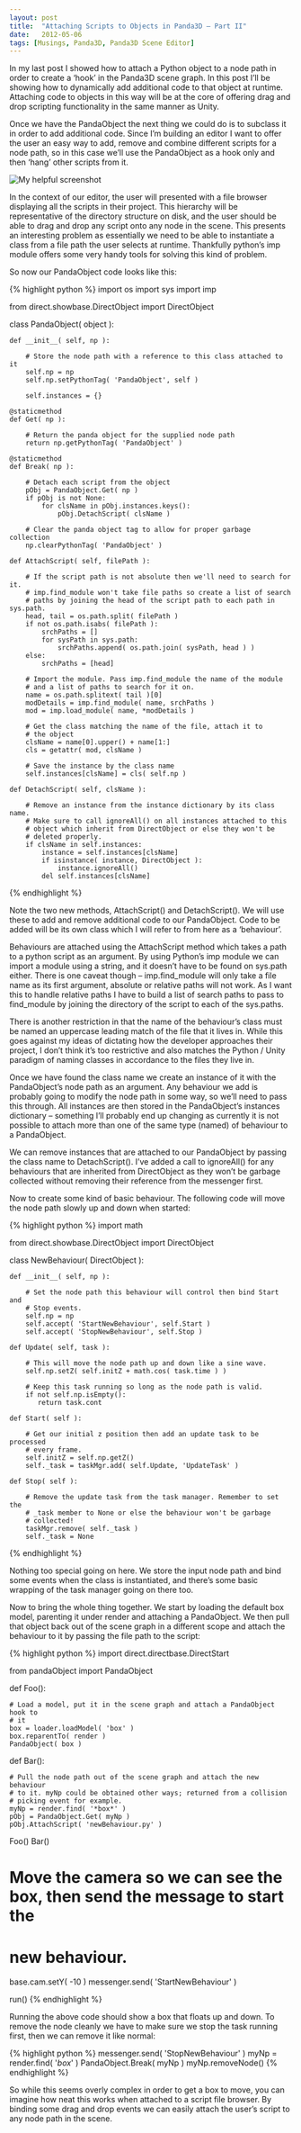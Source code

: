 ```yaml
---
layout: post
title:  "Attaching Scripts to Objects in Panda3D – Part II"
date:   2012-05-06
tags: [Musings, Panda3D, Panda3D Scene Editor]
---
```

In my last post I showed how to attach a Python object to a node path in order to create a ‘hook’ in the Panda3D scene graph. In this post I’ll be showing how to dynamically add additional code to that object at runtime. Attaching code to objects in this way will be at the core of offering drag and drop scripting functionality in the same manner as Unity.

Once we have the PandaObject the next thing we could do is to subclass it in order to add additional code. Since I’m building an editor I want to offer the user an easy way to add, remove and combine different scripts for a node path, so in this case we’ll use the PandaObject as a hook only and then ‘hang’ other scripts from it.

![My helpful screenshot](/assets/pandaEditorUi2.jpg)

In the context of our editor, the user will presented with a file browser displaying all the scripts in their project. This hierarchy will be representative of the directory structure on disk, and the user should be able to drag and drop any script onto any node in the scene. This presents an interesting problem as essentially we need to be able to instantiate a class from a file path the user selects at runtime. Thankfully python’s imp module offers some very handy tools for solving this kind of problem.

So now our PandaObject code looks like this:

{% highlight python %}
import os
import sys
import imp
 
from direct.showbase.DirectObject import DirectObject
 
class PandaObject( object ):
 
    def __init__( self, np ):
 
        # Store the node path with a reference to this class attached to it
        self.np = np
        self.np.setPythonTag( 'PandaObject', self )
 
        self.instances = {}
 
    @staticmethod
    def Get( np ):
 
        # Return the panda object for the supplied node path
        return np.getPythonTag( 'PandaObject' )
 
    @staticmethod
    def Break( np ):
 
        # Detach each script from the object
        pObj = PandaObject.Get( np )
        if pObj is not None:
            for clsName in pObj.instances.keys():
                pObj.DetachScript( clsName )
 
        # Clear the panda object tag to allow for proper garbage collection
        np.clearPythonTag( 'PandaObject' )
 
    def AttachScript( self, filePath ):
 
        # If the script path is not absolute then we'll need to search for it.
        # imp.find_module won't take file paths so create a list of search
        # paths by joining the head of the script path to each path in sys.path.
        head, tail = os.path.split( filePath )
        if not os.path.isabs( filePath ):
            srchPaths = []
            for sysPath in sys.path:
                srchPaths.append( os.path.join( sysPath, head ) )
        else:
            srchPaths = [head]
 
        # Import the module. Pass imp.find_module the name of the module
        # and a list of paths to search for it on.
        name = os.path.splitext( tail )[0]
        modDetails = imp.find_module( name, srchPaths )
        mod = imp.load_module( name, *modDetails )
 
        # Get the class matching the name of the file, attach it to
        # the object
        clsName = name[0].upper() + name[1:]
        cls = getattr( mod, clsName )
 
        # Save the instance by the class name
        self.instances[clsName] = cls( self.np )
 
    def DetachScript( self, clsName ):
 
        # Remove an instance from the instance dictionary by its class name.
        # Make sure to call ignoreAll() on all instances attached to this
        # object which inherit from DirectObject or else they won't be
        # deleted properly.
        if clsName in self.instances:
            instance = self.instances[clsName]
            if isinstance( instance, DirectObject ):
                instance.ignoreAll()
            del self.instances[clsName]
{% endhighlight %}

Note the two new methods, AttachScript() and DetachScript(). We will use these to add and remove additional code to our PandaObject. Code to be added will be its own class which I will refer to from here as a ‘behaviour’.

Behaviours are attached using the AttachScript method which takes a path to a python script as an argument. By using Python’s imp module we can import a module using a string, and it doesn’t have to be found on sys.path either. There is one caveat though – imp.find_module will only take a file name as its first argument, absolute or relative paths will not work. As I want this to handle relative paths I have to build a list of search paths to pass to find_module by joining the directory of the script to each of the sys.paths.

There is another restriction in that the name of the behaviour’s class must be named an uppercase leading match of the file that it lives in. While this goes against my ideas of dictating how the developer approaches their project, I don’t think it’s too restrictive and also matches the Python / Unity paradigm of naming classes in accordance to the files they live in.

Once we have found the class name we create an instance of it with the PandaObject’s node path as an argument. Any behaviour we add is probably going to modify the node path in some way, so we’ll need to pass this through. All instances are then stored in the PandaObject’s instances dictionary – something I’ll probably end up changing as currently it is not possible to attach more than one of the same type (named) of behaviour to a PandaObject.

We can remove instances that are attached to our PandaObject by passing the class name to DetachScript(). I’ve added a call to ignoreAll() for any behaviours that are inherited from DirectObject as they won’t be garbage collected without removing their reference from the messenger first.

Now to create some kind of basic behaviour. The following code will move the node path slowly up and down when started:

{% highlight python %}
import math
 
from direct.showbase.DirectObject import DirectObject
 
class NewBehaviour( DirectObject ):
 
    def __init__( self, np ):
 
        # Set the node path this behaviour will control then bind Start and
        # Stop events.
        self.np = np
        self.accept( 'StartNewBehaviour', self.Start )
        self.accept( 'StopNewBehaviour', self.Stop )
 
    def Update( self, task ):
 
        # This will move the node path up and down like a sine wave.
        self.np.setZ( self.initZ + math.cos( task.time ) )
 
        # Keep this task running so long as the node path is valid.
        if not self.np.isEmpty():
           return task.cont
 
    def Start( self ):
 
        # Get our initial z position then add an update task to be processed
        # every frame.
        self.initZ = self.np.getZ()
        self._task = taskMgr.add( self.Update, 'UpdateTask' )
 
    def Stop( self ):
 
        # Remove the update task from the task manager. Remember to set the
        # _task member to None or else the behaviour won't be garbage
        # collected!
        taskMgr.remove( self._task )
        self._task = None
{% endhighlight %}

Nothing too special going on here. We store the input node path and bind some events when the class is instantiated, and there’s some basic wrapping of the task manager going on there too.

Now to bring the whole thing together. We start by loading the default box model, parenting it under render and attaching a PandaObject. We then pull that object back out of the scene graph in a different scope and attach the behaviour to it by passing the file path to the script:

{% highlight python %}
import direct.directbase.DirectStart
 
from pandaObject import PandaObject
 
def Foo():
 
    # Load a model, put it in the scene graph and attach a PandaObject hook to
    # it
    box = loader.loadModel( 'box' )
    box.reparentTo( render )
    PandaObject( box )
 
def Bar():
 
    # Pull the node path out of the scene graph and attach the new behaviour
    # to it. myNp could be obtained other ways; returned from a collision
    # picking event for example.
    myNp = render.find( '*box*' )
    pObj = PandaObject.Get( myNp )
    pObj.AttachScript( 'newBehaviour.py' )
 
Foo()
Bar()
 
# Move the camera so we can see the box, then send the message to start the
# new behaviour.
base.cam.setY( -10 )
messenger.send( 'StartNewBehaviour' )
 
run()
{% endhighlight %}

Running the above code should show a box that floats up and down. To remove the node cleanly we have to make sure we stop the task running first, then we can remove it like normal:

{% highlight python %}
messenger.send( 'StopNewBehaviour' )
myNp = render.find( '*box*' )
PandaObject.Break( myNp )
myNp.removeNode()
{% endhighlight %}

So while this seems overly complex in order to get a box to move, you can imagine how neat this works when attached to a script file browser. By binding some drag and drop events we can easily attach the user’s script to any node path in the scene.